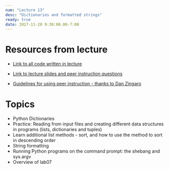 ```yaml
---
num: "Lecture 13"
desc: "Dictionaries and formatted strings"
ready: true
date: 2017-11-20 9:30:00.00-7:00
---
```


# Resources from lecture

* [Link to all code written in lecture](https://github.com/ucsb-cs8-f17/cs8-f17-lecture-code)

* [Link to lecture slides and peer instruction questions](https://drive.google.com/drive/folders/0BxIvQwpl4ocoRy1Pa041SThLUFU?usp=sharing)

* [Guidelines for using peer instruction - thanks to Dan Zingaro](https://drive.google.com/file/d/0BxIvQwpl4ocoX2ZpUjJDZW52Wlk/view?usp=sharing)



# Topics

* Python Dictionaries
* Practice: Reading from input files and creating different data structures in programs (lists, dictionaries and tuples)
* Learn additional list methods - sort, and how to use the method to sort in descending order
* String formatting
* Running Python programs on the command prompt: the shebang and sys.argv
* Overview of lab07
